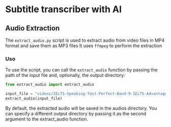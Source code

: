 # Subtitle transcriber with AI

## Audio Extraction

The `extract_audio.py` script is used to extract audio from video files in MP4 format and save them as MP3 files   It uses `ffmpeg` to perform the extraction

### Uso

To use the script, you can call the `extract_audio` function by passing the path of the input file and, optionally, the output directory:

```python
from extract_audio import extract_audio

input_file = "videos/IELTS-Speaking-Test-Perfect-Band-9-IELTS-Advantage.mp4"
extract_audio(input_file)
```
By default, the extracted audio will be saved in the audios directory. You can specify a different output directory by passing it as the second argument to the extract_audio function.
